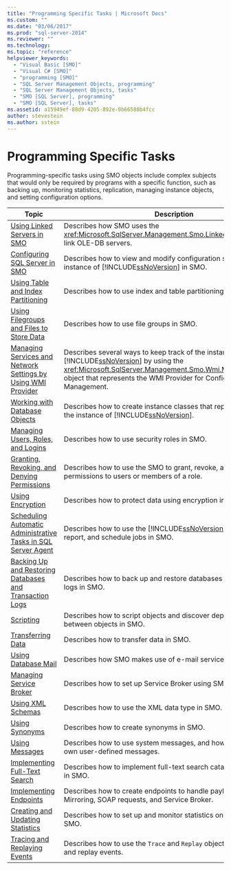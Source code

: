 ```yaml
---
title: "Programming Specific Tasks | Microsoft Docs"
ms.custom: ""
ms.date: "03/06/2017"
ms.prod: "sql-server-2014"
ms.reviewer: ""
ms.technology: 
ms.topic: "reference"
helpviewer_keywords: 
  - "Visual Basic [SMO]"
  - "Visual C# [SMO]"
  - "programming [SMO]"
  - "SQL Server Management Objects, programming"
  - "SQL Server Management Objects, tasks"
  - "SMO [SQL Server], programming"
  - "SMO [SQL Server], tasks"
ms.assetid: a15949ef-88d9-4205-892e-0b66588b4fcc
author: stevestein
ms.author: sstein
---
```

# Programming Specific Tasks
  Programming-specific tasks using SMO objects include complex subjects that would only be required by programs with a specific function, such as backing up, monitoring statistics, replication, managing instance objects, and setting configuration options.  
  
|Topic|Description|  
|-----------|-----------------|  
|[Using Linked Servers in SMO](using-linked-servers-in-smo.md)|Describes how SMO uses the <xref:Microsoft.SqlServer.Management.Smo.LinkedServer> object to link OLE-DB servers.|  
|[Configuring SQL Server in SMO](configuring-sql-server-in-smo.md)|Describes how to view and modify configuration settings for the instance of [!INCLUDE[ssNoVersion](../../../includes/ssnoversion-md.md)] in SMO.|  
|[Using Table and Index Partitioning](using-table-and-index-partitioning.md)|Describes how to use index and table partitioning in SMO.|  
|[Using Filegroups and Files to Store Data](using-filegroups-and-files-to-store-data.md)|Describes how to use file groups in SMO.|  
|[Managing Services and Network Settings by Using WMI Provider](managing-services-and-network-settings-by-using-wmi-provider.md)|Describes several ways to keep track of the instance of [!INCLUDE[ssNoVersion](../../../includes/ssnoversion-md.md)] by using the <xref:Microsoft.SqlServer.Management.Smo.Wmi.ManagedComputer> object that represents the WMI Provider for Configuration Management.|  
|[Working with Database Objects](creating-altering-and-removing-database-objects.md)|Describes how to create instance classes that represent objects on the instance of [!INCLUDE[ssNoVersion](../../../includes/ssnoversion-md.md)].|  
|[Managing Users, Roles, and Logins](managing-users-roles-and-logins.md)|Describes how to use security roles in SMO.|  
|[Granting, Revoking, and Denying Permissions](granting-revoking-and-denying-permissions.md)|Describes how to use the SMO to grant, revoke, and deny permissions to users or members of a role.|  
|[Using Encryption](using-encryption.md)|Describes how to protect data using encryption in SMO.|  
|[Scheduling Automatic Administrative Tasks in SQL Server Agent](../../../ssms/agent/sql-server-agent.md)|Describes how to use the [!INCLUDE[ssNoVersion](../../../includes/ssnoversion-md.md)] Agent to monitor, report, and schedule jobs in SMO.|  
|[Backing Up and Restoring Databases and Transaction Logs](backing-up-and-restoring-databases-and-transaction-logs.md)|Describes how to back up and restore databases and transaction logs in SMO.|  
|[Scripting](scripting.md)|Describes how to script objects and discover dependencies between objects in SMO.|  
|[Transferring Data](transferring-data.md)|Describes how to transfer data in SMO.|  
|[Using Database Mail](using-database-mail.md)|Describes how SMO makes use of e-mail services.|  
|[Managing Service Broker](managing-service-broker.md)|Describes how to set up Service Broker using SMO.|  
|[Using XML Schemas](using-xml-schemas.md)|Describes how to use the XML data type in SMO.|  
|[Using Synonyms](using-synonyms.md)|Describes how to create synonyms in SMO.|  
|[Using Messages](using-messages.md)|Describes how to use system messages, and how to define your own user-defined messages.|  
|[Implementing Full-Text Search](implementing-full-text-search.md)|Describes how to implement full-text search catalogs and indexes in SMO.|  
|[Implementing Endpoints](implementing-endpoints.md)|Describes how to create endpoints to handle payloads for Database Mirroring, SOAP requests, and Service Broker.|  
|[Creating and Updating Statistics](../../statistics/statistics.md)|Describes how to set up and monitor statistics on a database in SMO.|  
|[Tracing and Replaying Events](tracing-and-replaying-events.md)|Describes how to use the `Trace` and `Replay` objects in SMO to trace and replay events.|  
  
  

